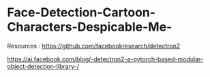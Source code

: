 # Face-Detection-Cartoon-Characters-Despicable-Me-
Resources :
https://github.com/facebookresearch/detectron2

https://ai.facebook.com/blog/-detectron2-a-pytorch-based-modular-object-detection-library-/
